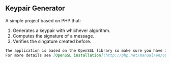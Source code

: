 ## Keypair Generator

A simple project based on PHP that: 
1. Generates a keypair with whichever algorithm.
2. Computes the signature of a message.
3. Verifies the singature created before.

```markdown
The application is based on the OpenSSL library so make sure you have it enabled from the php.ini file.
For more details see [OpenSSL installation](http://php.net/manual/en/openssl.installation.php).

```
